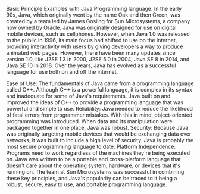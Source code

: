 
Basic Principle Examples with Java Programming language.
In the early 90s, Java, which originally went by the name Oak and then Green, was created by a team led by James Gosling for Sun Microsystems, a company now owned by Oracle.
Java was originally designed for use on digital mobile devices, such as cellphones. However, when Java 1.0 was released to the public in 1996, its main focus had shifted to use on the internet, providing interactivity with users by giving developers a way to produce animated web pages.
However, there have been many updates since version 1.0, like J2SE 1.3 in 2000, J2SE 5.0 in 2004, Java SE 8 in 2014, and Java SE 10 in 2018.
Over the years, Java has evolved as a successful language for use both on and off the internet. 

Ease of Use: The fundamentals of Java came from a programming language called C++. Although C++ is a powerful language, it is complex in its syntax and inadequate for some of Java's requirements. Java built on and improved the ideas of C++ to provide a programming language that was powerful and simple to use.
Reliability: Java needed to reduce the likelihood of fatal errors from programmer mistakes. With this in mind, object-oriented programming was introduced. When data and its manipulation were packaged together in one place, Java was robust.
Security: Because Java was originally targeting mobile devices that would be exchanging data over networks, it was built to include a high level of security. Java is probably the most secure programming language to date.
Platform Independence: Programs need to work regardless of the machines they're being executed on. Java was written to be a portable and cross-platform language that doesn't care about the operating system, hardware, or devices that it's running on.
The team at Sun Microsystems was successful in combining these key principles, and Java's popularity can be traced to it being a robust, secure, easy to use, and portable programming language.


